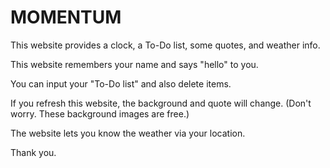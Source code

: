# MOMENTUM
 
This website provides a clock, a To-Do list, some quotes, and weather info.

This website remembers your name and says "hello" to you.

You can input your "To-Do list" and also delete items.

If you refresh this website, the background and quote will change.
(Don't worry. These background images are free.)

The website lets you know the weather via your location.


Thank you.
